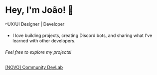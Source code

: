 # Hey, I'm João! 👋
◽UX/UI Designer | Developer<br>
- I love building projects, creating Discord bots, and sharing what I've learned with other developers.
###### Feel free to explore my projects!

<a href="https://discord.gg/Z2xf6ARWDh">[NOVO] Community DevLab</a>

